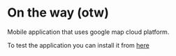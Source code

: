 # On the way (otw)

Mobile application that uses google map cloud platform.

To test the application you can install it from [here](https://mega.nz/file/bBRDiC5S#CcdFIoiupmAAB_jHP529vLRW0TWgJrHv0UHSgZg3fY4)